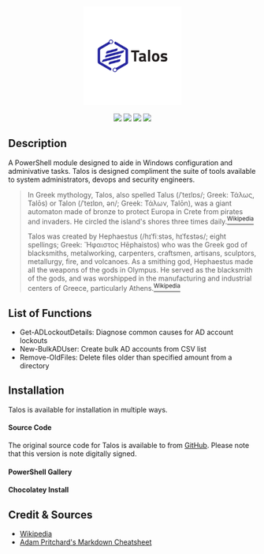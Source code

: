 <p align="center">
    <img src="./images/logo.png">
</p>
<p align="center">
<img src="https://img.shields.io/github/last-commit/altCipher/Talos?style=flat-square">
<img src="https://img.shields.io/github/v/release/altCipher/Talos?include_prereleases&style=flat-square">
<img src="https://img.shields.io/github/issues-raw/altCipher/Talos?style=flat-square">
<img src="https://img.shields.io/github/license/altCipher/Talos?style=flat-square">
</p>

## Description
A PowerShell module designed to aide in Windows configuration and adminivative tasks. Talos is designed compliment the suite of tools available to system administrators, devops and security engineers.
>In Greek mythology, Talos, also spelled Talus (/ˈteɪlɒs/; Greek: Τάλως, Talōs) or Talon (/ˈteɪlɒn, ən/; Greek: Τάλων, Talōn), was a giant automaton made of bronze to protect Europa in Crete from pirates and invaders. He circled the island's shores three times daily.[<sup>Wikipedia</sup>][1] 
>
>Talos was created by Hephaestus (/hɪˈfiːstəs, hɪˈfɛstəs/; eight spellings; Greek: Ἥφαιστος Hēphaistos) who was the Greek god of blacksmiths, metalworking, carpenters, craftsmen, artisans, sculptors, metallurgy, fire, and volcanoes. As a smithing god, Hephaestus made all the weapons of the gods in Olympus. He served as the blacksmith of the gods, and was worshipped in the manufacturing and industrial centers of Greece, particularly Athens.[<sup>Wikipedia</sup>][2] 

## List of Functions
* Get-ADLockoutDetails: Diagnose common causes for AD account lockouts
* New-BulkADUser: Create bulk AD accounts from CSV list
* Remove-OldFiles: Delete files older than specified amount from a directory

## Installation
Talos is available for installation in multiple ways.
#### Source Code
The original source code for Talos is available to from [GitHub](https://github.com/altCipher/Talos). Please note that this version is note digitally signed.  
#### PowerShell Gallery
#### Chocolatey Install

## Credit & Sources
* [Wikipedia](https://en.wikipedia.org)
* [Adam Pritchard's Markdown Cheatsheet](https://github.com/adam-p/markdown-here/wiki/Markdown-Cheatsheet)

[1]: https://en.wikipedia.org/wiki/Talos
[2]: https://en.wikipedia.org/wiki/Hephaestus
[logo]: ./images/logo.png